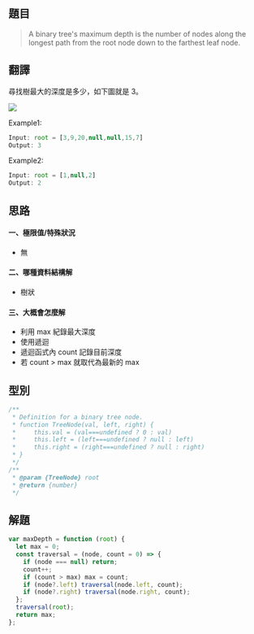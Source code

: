 ## **題目**

>A binary tree's maximum depth is the number of nodes along the longest path from the root node down to the farthest leaf node.

## **翻譯**

尋找樹最大的深度是多少，如下圖就是 3。

![](https://assets.leetcode.com/uploads/2020/11/26/tmp-tree.jpg)

Example1:

```js
Input: root = [3,9,20,null,null,15,7]
Output: 3
```
Example2:

```js
Input: root = [1,null,2]
Output: 2
```

## **思路**

#### **一、極限值/特殊狀況**

- 無

#### **二、哪種資料結構解**

- 樹狀

#### **三、大概會怎麼解**

- 利用 max 紀錄最大深度
- 使用遞迴
- 遞迴函式內 count 記錄目前深度
- 若 count > max 就取代為最新的 max 

## **型別**

```js
/**
 * Definition for a binary tree node.
 * function TreeNode(val, left, right) {
 *     this.val = (val===undefined ? 0 : val)
 *     this.left = (left===undefined ? null : left)
 *     this.right = (right===undefined ? null : right)
 * }
 */
/**
 * @param {TreeNode} root
 * @return {number}
 */
```

## **解題**

```js
var maxDepth = function (root) {
  let max = 0;
  const traversal = (node, count = 0) => {
    if (node === null) return;
    count++;
    if (count > max) max = count;
    if (node?.left) traversal(node.left, count);
    if (node?.right) traversal(node.right, count);
  };
  traversal(root);
  return max;
};
```